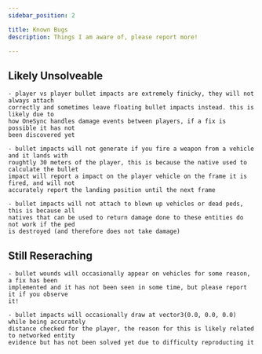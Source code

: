 ```yaml
---
sidebar_position: 2

title: Known Bugs
description: Things I am aware of, please report more!

---
```


## Likely Unsolveable

    - player vs player bullet impacts are extremely finicky, they will not always attach
    correctly and sometimes leave floating bullet impacts instead. this is likely due to
    how OneSync handles damage events between players, if a fix is possible it has not
    been discovered yet

    - bullet impacts will not generate if you fire a weapon from a vehicle and it lands with
    roughtly 30 meters of the player, this is because the native used to calculate the bullet
    impact will report a impact on the player vehicle on the frame it is fired, and will not
    accurately report the landing position until the next frame

    - bullet impacts will not attach to blown up vehicles or dead peds, this is because all 
    natives that can be used to return damage done to these entities do not work if the ped
    is destroyed (and therefore does not take damage)

## Still Reseraching

    - bullet wounds will occasionally appear on vehicles for some reason, a fix has been
    implemented and it has not been seen in some time, but please report it if you observe
    it!

    - bullet impacts will occasionally draw at vector3(0.0, 0.0, 0.0) while being accurately
    distance checked for the player, the reason for this is likely related to networked entity 
    evidence but has not been solved yet due to difficulty reproducting it